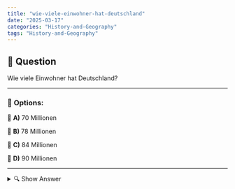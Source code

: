 ```yaml
---
title: "wie-viele-einwohner-hat-deutschland"
date: "2025-03-17"
categories: "History-and-Geography"
tags: "History-and-Geography"
---
```


## 📌 **Question**

Wie viele Einwohner hat Deutschland?



---

### 📝 **Options:**

🔘 **A)** 70 Millionen

🔘 **B)** 78 Millionen

🔘 **C)** 84 Millionen

🔘 **D)** 90 Millionen

---

<details>
  <summary>🔍 Show Answer</summary>

  <p>
💡  <b>Correct Answer:</b>  c
  </p>
  <p>
    📖<b>Explanation:</b>
    Germany, situated in the heart of Europe, is one of the continent’s leading countries both economically and culturally. Understanding its population size is crucial for analyzing its market, infrastructure, and social policies. Over the years, Germany has experienced various demographic changes due to factors like immigration, birth rates, and urbanization. Accurate population data helps in planning for education, healthcare, and housing needs, as well as in assessing the country’s workforce and economic potential.

**Question:**  
Wie viele Einwohner hat Deutschland?  
a: 70 Millionen  
b: 78 Millionen  
c: 84 Millionen  
d: 90 Millionen
  </p>
</details>
